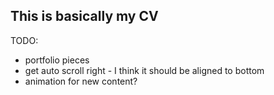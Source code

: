 ## This is basically my CV

TODO:
* portfolio pieces
* get auto scroll right - I think it should be aligned to bottom
* animation for new content?